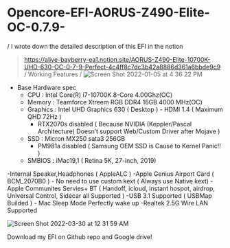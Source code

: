 # Opencore-EFI-AORUS-Z490-Elite-OC-0.7.9-
/
I wrote down the detailed description of this EFI in the notion
> https://alive-bayberry-ea1.notion.site/AORUS-Z490-Elite-10700K-UHD-630-OC-0-7-9-Perfect-4c4ff8c7dc3b42a8886d361a6bbde9c9
/
Working Features
/
![Screen Shot 2022-01-05 at 4 36 22 PM](https://user-images.githubusercontent.com/101755125/167086809-79d4b322-8e29-4c25-81ba-3f665a2c9f9a.png)

- Base Hardware spec
    - CPU : Intel Core(R) i7-10700K 8-Core 4.00Ghz(OC)
    - Memory : Teamforce Xtreem RGB DDR4 16GB 4000 MHz(OC)
    - Graphics : Intel UHD Graphics 630 ( Desktop ) - HDMI 1.4 ( Maximum QHD 72Hz )
        - RTX2070s disabled ( Because NVIDIA (Keppler/Pascal Architecture) Doesn’t support Web/Custom Driver after Mojave )
    - SSD : Micron MX250 sata3 256GB
        - PM981a disabled ( Samsung OEM SSD is Cause to Kernel Panic!! )
    - SMBIOS : iMac19,1 ( Retina 5K, 27-inch, 2019)

-Internal Speaker,Headphones ( AppleALC )
-Apple Genius Airport Card ( BCM_2070B0 ) - No need to use custom kext ( Always use Native kext)
-Apple Communites Servies+ BT ( Handoff, icloud, instant hospot, airdrop, Universal Control, Sidecar all Supported )
-USB 3.1 Supported ( USBMap Builded ) - Mac Sleep Mode Perfectly wake up
-Realtek 2.5G Wire LAN Supported

![Screen Shot 2022-03-30 at 12 31 59 AM](https://user-images.githubusercontent.com/101755125/167087027-20effeb7-f12f-4e29-aae3-ea8dad27f6ad.png)



Download my EFI on Github repo and Google drive!

